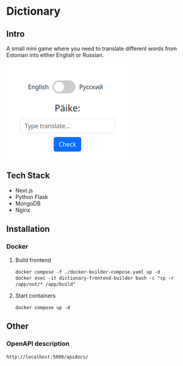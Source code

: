 # Dictionary

## Intro

A small mini game where you need to translate different words from Estonian into either English or Russian.

![](example.png)

## Tech Stack

* Next.js
* Python Flask
* MongoDB
* Nginx

## Installation

### Docker

1. Build frontend

       docker compose -f ./docker-builder-compose.yaml up -d
       docker exec -it dictionary-frontend-builder bash -c "cp -r /app/out/* /app/build"

1. Start containers

       docker compose up -d

## Other

### OpenAPI description
    http://localhost:5000/apidocs/